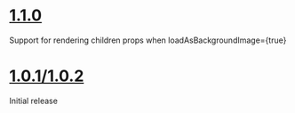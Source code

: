 <a name="1.1.0"></a>

# [1.1.0](2019-08-06)

Support for rendering children props when loadAsBackgroundImage={true}

<a name="1.0.2"></a>

# [1.0.1/1.0.2](2018-09-21)

Initial release
